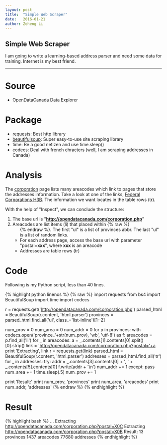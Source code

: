```yaml
---
layout: post
title:  "Simple Web Scraper"
date:   2016-01-21
author: Zeheng Li
---
```

## Simple Web Scraper

I am going to write a learning-based address parser and need some data for training. Internet is my best friend.

------------------------------------------------------------------------------------

# Source
  * [OpenDataCanada Data Explorer](http://opendatacanada.com/)

# Package
  * [requests](http://docs.python-requests.org/en/latest/): Best http library
  * [beautifulsoup](http://www.crummy.com/software/BeautifulSoup/): Super easy-to-use site scraping library 
  * time: Be a good netizen and use time.sleep()
  * codecs: Deal with french chracters (well, I am scraping addresses in Canada)

# Analysis
The [corporation](http://opendatacanada.com/corporation.php) page lists many areacodes which link to pages that store the addresses information. Take a look at one of the links, [Federal Corporations H3B](http://opendatacanada.com/corporation.php?postal=H3B). The information we want locates in the table rows (tr).

With the help of "Inspect", we can conclude the structure:

  1. The base url is "**http://opendatacanada.com/corporation.php**"
  2. Areacodes are list items (li) that placed within {% raw %} <ul class="list-inline"> {% endraw %}. The first "ul" is a list of provinces abbr. The last "ul" is a list of random links.
  3. For each address page, access the base url with parameter "postal=**xxx**", where **xxx** is an areacode
  4. Addresses are table rows (tr)

# Code

Following is my Python script, less than 40 lines.

{% highlight python linenos %} {% raw %}
import requests
from bs4 import BeautifulSoup
import time
import codecs

r = requests.get('http://opendatacanada.com/corporation.php')
parsed_html = BeautifulSoup(r.content, 'html.parser')
provinces = parsed_html.find_all('ul', class_='list-inline')[1:-2]

num_prov = 0
num_area = 0
num_addr = 0
for p in provinces:
    with codecs.open('province_'+str(num_prov), 'wb',  'utf-8') as f:
        areacodes = p.find_all('li')
        for _ in areacodes:
            a = _.contents[1].contents[0].split()[0].strip()
            link = 'http://opendatacanada.com/corporation.php?postal='+a
            print 'Extracting', link
            r = requests.get(link)
            parsed_html = BeautifulSoup(r.content, 'html.parser')
            addresses = parsed_html.find_all('tr')
            for _ in addresses:
                try:
                    addr = _.contents[3].contents[0] + ', ' + \
                        _.contents[5].contents[0]
                    f.write(addr + '\n')
                    num_addr += 1
                except:
                    pass
            num_area += 1
        time.sleep(.5)
    num_prov += 1

print 'Result:'
print num_prov, 'provinces'
print num_area, 'areacodes'
print num_addr, 'addresses'
{% endraw %} {% endhighlight %}


# Result
{% highlight bash %}
...
Extracting http://opendatacanada.com/corporation.php?postal=X0C
Extracting http://opendatacanada.com/corporation.php?postal=X0B
Result:
13 provinces
1437 areacodes
77680 addresses
{% endhighlight %}